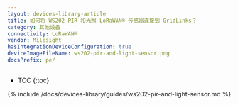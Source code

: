 ```yaml
---
layout: devices-library-article
title: 如何将 WS202 PIR 和光照 LoRaWAN® 传感器连接到 GridLinks？
category: 其他设备
connectivity: LoRaWAN®
vendor: Milesight
hasIntegrationDeviceConfiguration: true
deviceImageFileName: ws202-pir-and-light-sensor.png
docsPrefix: pe/
---
```


* TOC
{:toc}

{% include /docs/devices-library/guides/ws202-pir-and-light-sensor.md %}